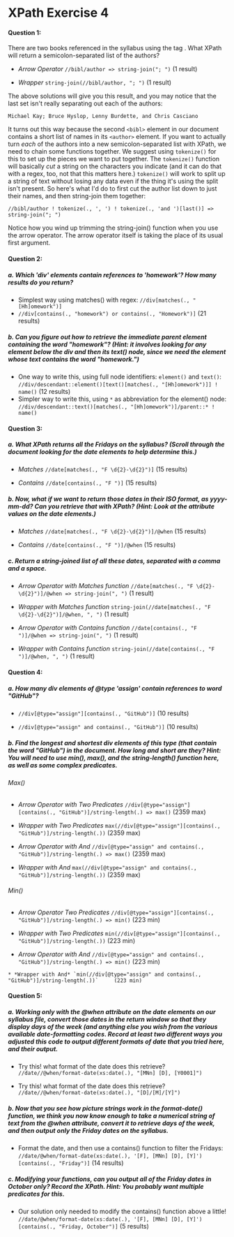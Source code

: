 # XPath Exercise 4

#### Question 1:

There are two books referenced in the syllabus using the tag <bibl>. What XPath will return a semicolon-separated list of the authors?

  *  *Arrow Operator* `//bibl/author => string-join("; ")` (1 result)

  * *Wrapper* `string-join(//bibl/author, "; ")`   (1 result)
  
  The above solutions will give you this result, and you may notice that the last set isn't really separating out each of the authors:
  
  ```
  Michael Kay; Bruce Hyslop, Lenny Burdette, and Chris Casciano
  ```  
It turns out this way because the second `<bibl>` element in our document contains a short list of names in its `<author>` element.
If you want to actually turn *each* of the authors into a new semicolon-separated list with XPath, we need to chain some functions together. We suggest using `tokenize()` for this to set up the pieces we want to put together. The `tokenize()` function will basically *cut* a string on the characters you indicate (and it can do that with a regex, too, not that this matters here.) `tokenize()` will work to split up a string of text without losing any data even if the thing it's using the split isn't present. So here's what I'd do to first cut the author list down to just their names, and then string-join them together:

```
//bibl/author ! tokenize(., ', ') ! tokenize(., 'and ')[last()] => string-join("; ")
```

Notice how you wind up trimming the string-join() function when you use the arrow operator. The arrow operator itself is taking the place of its usual first argument.

#### Question 2:

##### a. Which 'div' elements contain references to 'homework'? How many results do you return?
  * Simplest way using matches() with regex: `//div[matches(., "[Hh]omework")]`
  * `//div[contains(., "homework") or contains(., "Homework")]` (21 results)
  
##### b. Can you figure out how to retrieve the immediate parent element containing the word "homework"? (Hint: it involves looking for any element below the div and then its text() node, since we need the element whose *text* contains the word "homework.")
  * One way to write this, using full node identifiers: `element()` and `text()`:  `//div/descendant::element()[text()[matches(., "[Hh]omework")]] ! name()` (12 results)
  * Simpler way to write this, using `*` as abbreviation for the element() node: `//div/descendant::text()[matches(., "[Hh]omework")]/parent::* ! name()`

#### Question 3:

##### a. What XPath returns all the Fridays on the syllabus? (Scroll through the document looking for the date elements to help determine this.)

  * *Matches* `//date[matches(., "F \d{2}-\d{2}")]` (15 results)

  * *Contains* `//date[contains(., "F ")]`           (15 results)

##### b. Now, what if we want to return those dates in their ISO format, as yyyy-mm-dd? Can you retrieve that with XPath? (Hint: Look at the attribute values on the date elements.)

  * *Matches* `//date[matches(., "F \d{2}-\d{2}")]/@when` (15 results)

  * *Contains* `//date[contains(., "F ")]/@when`           (15 results)

##### c. Return a string-joined list of all these dates, separated with a comma and a space.

  * *Arrow Operator with Matches function*  `//date[matches(., "F \d{2}-\d{2}")]/@when => string-join(", ")` (1 result)

  * *Wrapper with Matches function* `string-join(//date[matches(., "F \d{2}-\d{2}")]/@when, ", ")`   (1 result)

  * *Arrow Operator with Contains function* `//date[contains(., "F ")]/@when => string-join(", ")`           (1 result)

  * *Wrapper with Contains function* `string-join(//date[contains(., "F ")]/@when, ", ")`             (1 result)

#### Question 4:

##### a. How many div elements of @type 'assign' contain references to word "GitHub"?

  * `//div[@type="assign"][contains(., "GitHub")]`    (10 results)

  * `//div[@type="assign" and contains(., "GitHub")]` (10 results)

##### b. Find the longest and shortest div elements of this type (that contain the word "GitHub") in the document. How long and short are they? Hint: You will need to use min(), max(), and the string-length() function here, as well as some complex predicates.

###### Max()

  * *Arrow Operator with Two Predicates* `//div[@type="assign"][contains(., "GitHub")]/string-length(.) => max()`    (2359 max)

  * *Wrapper with Two Predicates* `max(//div[@type="assign"][contains(., "GitHub")]/string-length(.))`        (2359 max)

  * *Arrow Operator with And* `//div[@type="assign" and contains(., "GitHub")]/string-length(.) => max()` (2359 max)

  * *Wrapper with And* `max(//div[@type="assign" and contains(., "GitHub")]/string-length(.))`     (2359 max)

###### Min()

  * *Arrow Operator Two Predicates* `//div[@type="assign"][contains(., "GitHub")]/string-length(.) => min()`    (223 min)

  * *Wrapper with Two Predicates* `min(//div[@type="assign"][contains(., "GitHub")]/string-length(.))`        (223 min)
   * *Arrow Operator with And* `//div[@type="assign" and contains(., "GitHub")]/string-length(.) => min()` (223 min)

    * *Wrapper with And* `min(//div[@type="assign" and contains(., "GitHub")]/string-length(.))`     (223 min)

#### Question 5:

##### a. Working only with the @when attribute on the date elements on our syllabus file, convert those dates in the return window so that they display days of the week (and anything else you wish from the various available date-formatting codes. Record at least two different ways you adjusted this code to output different formats of date that you tried here, and their output.
  * Try this! what format of the date does this retrieve? `//date//@when/format-date(xs:date(.), "[MNn] [D], [Y0001]")`

  * Try this! what format of the date does this retrieve? `//date//@when/format-date(xs:date(.), "[D]/[M]/[Y]")`

##### b. Now that you see how picture strings work in the format-date() function, we think you now know enough to take a numerical string of text from the @when attribute, convert it to retrieve days of the week, and then output only the Friday dates on the syllabus.

  * Format the date, and then use a contains() function to filter the Fridays: `//date/@when/format-date(xs:date(.), '[F], [MNn] [D], [Y]')[contains(., "Friday")]` (14 results)

##### c. Modifying your functions, can you output all of the Friday dates in October only? Record the XPath. Hint: You probably want multiple predicates for this.

  * Our solution only needed to modify the contains() function above a little!  `//date/@when/format-date(xs:date(.), '[F], [MNn] [D], [Y]')[contains(., "Friday, October")]` (5 results)
